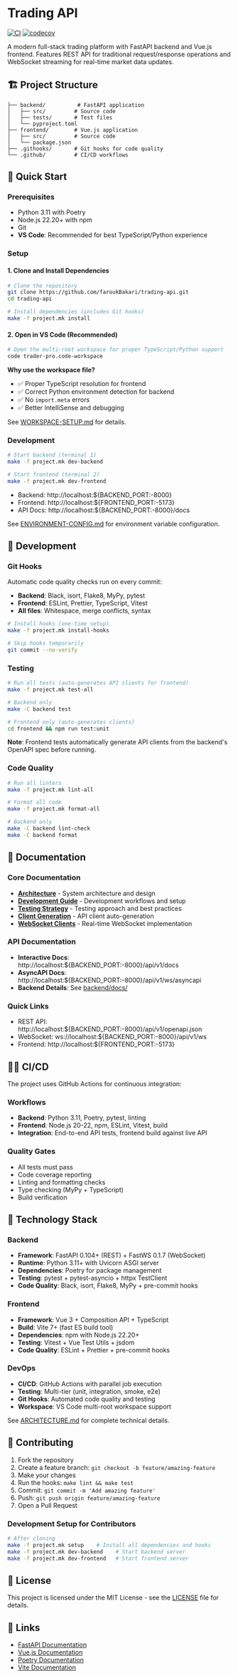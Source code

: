 # Trading API

[![CI](https://github.com/faroukBakari/trading-api/actions/workflows/ci.yml/badge.svg)](https://github.com/faroukBakari/trading-api/actions/workflows/ci.yml)
[![codecov](https://codecov.io/gh/faroukBakari/trading-api/branch/main/graph/badge.svg)](https://codecov.io/gh/faroukBakari/trading-api)

A modern full-stack trading platform with FastAPI backend and Vue.js frontend. Features REST API for traditional request/response operations and WebSocket streaming for real-time market data updates.

## 🏗️ Project Structure

```
├── backend/          # FastAPI application
│   ├── src/         # Source code
│   ├── tests/       # Test files
│   └── pyproject.toml
├── frontend/        # Vue.js application
│   ├── src/         # Source code
│   └── package.json
├── .githooks/       # Git hooks for code quality
└── .github/         # CI/CD workflows
```

## 🚀 Quick Start

### Prerequisites

- Python 3.11 with Poetry
- Node.js 22.20+ with npm
- Git
- **VS Code**: Recommended for best TypeScript/Python experience

### Setup

#### 1. Clone and Install Dependencies

```bash
# Clone the repository
git clone https://github.com/faroukBakari/trading-api.git
cd trading-api

# Install dependencies (includes Git hooks)
make -f project.mk install
```

#### 2. Open in VS Code (Recommended)

```bash
# Open the multi-root workspace for proper TypeScript/Python support
code trader-pro.code-workspace
```

**Why use the workspace file?**

- ✅ Proper TypeScript resolution for frontend
- ✅ Correct Python environment detection for backend
- ✅ No `import.meta` errors
- ✅ Better IntelliSense and debugging

See [WORKSPACE-SETUP.md](./WORKSPACE-SETUP.md) for details.

### Development

```bash
# Start backend (terminal 1)
make -f project.mk dev-backend

# Start frontend (terminal 2)
make -f project.mk dev-frontend
```

- Backend: http://localhost:${BACKEND_PORT:-8000}
- Frontend: http://localhost:${FRONTEND_PORT:-5173}
- API Docs: http://localhost:${BACKEND_PORT:-8000}/docs

See [ENVIRONMENT-CONFIG.md](./ENVIRONMENT-CONFIG.md) for environment variable configuration.

## 🔧 Development

### Git Hooks

Automatic code quality checks run on every commit:

- **Backend**: Black, isort, Flake8, MyPy, pytest
- **Frontend**: ESLint, Prettier, TypeScript, Vitest
- **All files**: Whitespace, merge conflicts, syntax

```bash
# Install hooks (one-time setup)
make -f project.mk install-hooks

# Skip hooks temporarily
git commit --no-verify
```

### Testing

```bash
# Run all tests (auto-generates API clients for frontend)
make -f project.mk test-all

# Backend only
make -C backend test

# Frontend only (auto-generates clients)
cd frontend && npm run test:unit
```

**Note**: Frontend tests automatically generate API clients from the backend's OpenAPI spec before running.

### Code Quality

```bash
# Run all linters
make -f project.mk lint-all

# Format all code
make -f project.mk format-all

# Backend only
make -C backend lint-check
make -C backend format
```

## 📖 Documentation

### Core Documentation

- **[Architecture](ARCHITECTURE.md)** - System architecture and design
- **[Development Guide](docs/DEVELOPMENT.md)** - Development workflows and setup
- **[Testing Strategy](docs/TESTING.md)** - Testing approach and best practices
- **[Client Generation](docs/CLIENT-GENERATION.md)** - API client auto-generation
- **[WebSocket Clients](docs/WEBSOCKET-CLIENTS.md)** - Real-time WebSocket implementation

### API Documentation

- **Interactive Docs**: http://localhost:${BACKEND_PORT:-8000}/api/v1/docs
- **AsyncAPI Docs**: http://localhost:${BACKEND_PORT:-8000}/api/v1/ws/asyncapi
- **Backend Details**: See [backend/docs/](backend/docs/)

### Quick Links

- REST API: http://localhost:${BACKEND_PORT:-8000}/api/v1/openapi.json
- WebSocket: ws://localhost:${BACKEND_PORT:-8000}/api/v1/ws
- Frontend: http://localhost:${FRONTEND_PORT:-5173}

## 🏃‍♂️ CI/CD

The project uses GitHub Actions for continuous integration:

### Workflows

- **Backend**: Python 3.11, Poetry, pytest, linting
- **Frontend**: Node.js 20-22, npm, ESLint, Vitest, build
- **Integration**: End-to-end API tests, frontend build against live API

### Quality Gates

- All tests must pass
- Code coverage reporting
- Linting and formatting checks
- Type checking (MyPy + TypeScript)
- Build verification

## 📁 Technology Stack

### Backend

- **Framework**: FastAPI 0.104+ (REST) + FastWS 0.1.7 (WebSocket)
- **Runtime**: Python 3.11+ with Uvicorn ASGI server
- **Dependencies**: Poetry for package management
- **Testing**: pytest + pytest-asyncio + httpx TestClient
- **Code Quality**: Black, isort, Flake8, MyPy + pre-commit hooks

### Frontend

- **Framework**: Vue 3 + Composition API + TypeScript
- **Build**: Vite 7+ (fast ES build tool)
- **Dependencies**: npm with Node.js 22.20+
- **Testing**: Vitest + Vue Test Utils + jsdom
- **Code Quality**: ESLint + Prettier + pre-commit hooks

### DevOps

- **CI/CD**: GitHub Actions with parallel job execution
- **Testing**: Multi-tier (unit, integration, smoke, e2e)
- **Git Hooks**: Automated code quality and testing
- **Workspace**: VS Code multi-root workspace support

See [ARCHITECTURE.md](ARCHITECTURE.md) for complete technical details.

## 🤝 Contributing

1. Fork the repository
2. Create a feature branch: `git checkout -b feature/amazing-feature`
3. Make your changes
4. Run the hooks: `make lint && make test`
5. Commit: `git commit -m 'Add amazing feature'`
6. Push: `git push origin feature/amazing-feature`
7. Open a Pull Request

### Development Setup for Contributors

```bash
# After cloning
make -f project.mk setup    # Install all dependencies and hooks
make -f project.mk dev-backend    # Start backend server
make -f project.mk dev-frontend   # Start frontend server
```

## 📜 License

This project is licensed under the MIT License - see the [LICENSE](LICENSE) file for details.

## 🔗 Links

- [FastAPI Documentation](https://fastapi.tiangolo.com/)
- [Vue.js Documentation](https://vuejs.org/)
- [Poetry Documentation](https://python-poetry.org/)
- [Vite Documentation](https://vitejs.dev/)
